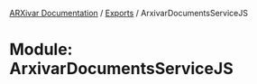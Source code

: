 [ARXivar Documentation](../README.md) / [Exports](../modules.md) / ArxivarDocumentsServiceJS

# Module: ArxivarDocumentsServiceJS
